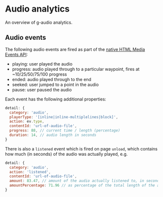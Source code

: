 # Audio analytics

An overview of g-audio analytics.

## Audio events

The following audio events are fired as part of the [native HTML Media Events API](https://developer.mozilla.org/en/docs/Web/Guide/Events/Media_events):

- playing: user played the audio
- progress: audio played through to a particular waypoint, fires at ~10/25/50/75/100 progress
- ended: audio played through to the end
- seeked: user jumped to a point in the audio
- pause: user paused the audio

Each event has the following additional properties:

```js
detail: {
  category: 'audio',
  playerType: '[inline|inline-multiplelines|block]',
  action: ev.type,
  contentId: 'url-of-audio-file',
  progress: 88, // current time / length (percentage)
  duration: 14, // audio length in seconds
}
```

There is also a `listened` event which is fired on page `unload`, which contains how much (in seconds) of the audio was actually played, e.g.

```js
detail: {
  category: 'audio',
  action: 'listened',
  contentId: 'url-of-audio-file',
  amount: 83.47, // amount of the audio actually listened to, in seconds
  amountPercentage: 71.96 // as percentage of the total length of the audio, could be > 100
}
```
